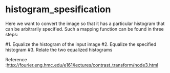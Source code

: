 # histogram_spesification
Here we want to convert the image so that it has a particular histogram that can be arbitrarily specified. Such a mapping function can be found in three steps:

#1. Equalize the histogram of the input image
#2. Equalize the specified histogram
#3. Relate the two equalized histograms

Reference :http://fourier.eng.hmc.edu/e161/lectures/contrast_transform/node3.html
